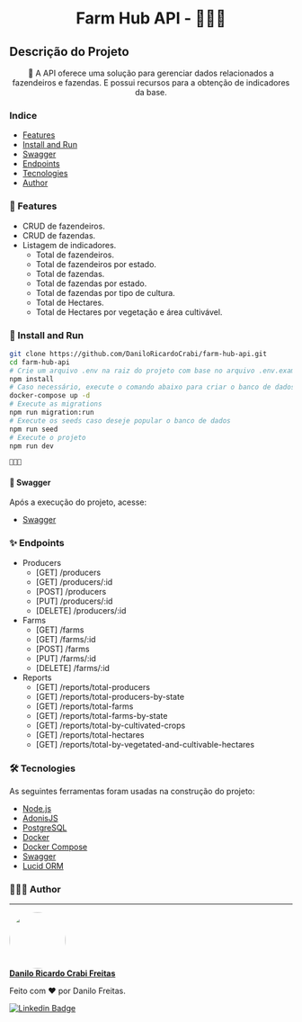 <h1 align="center">Farm Hub API - 🚜💲🚀</h1>

## Descrição do Projeto

<p align="center"> 🎉 A API oferece uma solução para gerenciar dados relacionados a fazendeiros e fazendas. E possui recursos para a obtenção de indicadores da base. </p>

### Indice

- [Features](#features)
- [Install and Run](#install-and-run)
- [Swagger](#swagger)
- [Endpoints](#endpoints)
- [Tecnologies](#tecnologies)
- [Author](#author)

### 📢 Features

- CRUD de fazendeiros.
- CRUD de fazendas.
- Listagem de indicadores.
  - Total de fazendeiros.
  - Total de fazendeiros por estado.
  - Total de fazendas.
  - Total de fazendas por estado.
  - Total de fazendas por tipo de cultura.
  - Total de Hectares.
  - Total de Hectares por vegetação e área cultivável.

### 🎲 Install and Run

```sh
git clone https://github.com/DaniloRicardoCrabi/farm-hub-api.git
cd farm-hub-api
# Crie um arquivo .env na raiz do projeto com base no arquivo .env.example
npm install
# Caso necessário, execute o comando abaixo para criar o banco de dados
docker-compose up -d
# Execute as migrations
npm run migration:run
# Execute os seeds caso deseje popular o banco de dados
npm run seed
# Execute o projeto
npm run dev

🚀🚀🚀
```

#### 📢  Swagger

Após a execução do projeto, acesse:

- [Swagger](http://localhost:3333/docs)

### ✨  Endpoints

- Producers
  - [GET] /producers
  - [GET] /producers/:id
  - [POST] /producers
  - [PUT] /producers/:id
  - [DELETE] /producers/:id
- Farms
  - [GET] /farms
  - [GET] /farms/:id
  - [POST] /farms
  - [PUT] /farms/:id
  - [DELETE] /farms/:id  
- Reports
  - [GET] /reports/total-producers
  - [GET] /reports/total-producers-by-state
  - [GET] /reports/total-farms
  - [GET] /reports/total-farms-by-state
  - [GET] /reports/total-by-cultivated-crops
  - [GET] /reports/total-hectares
  - [GET] /reports/total-by-vegetated-and-cultivable-hectares

### 🛠 Tecnologies

As seguintes ferramentas foram usadas na construção do projeto:

- [Node.js](https://nodejs.org/en/)
- [AdonisJS](https://adonisjs.com/)
- [PostgreSQL](https://www.postgresql.org/)
- [Docker](https://www.docker.com/)
- [Docker Compose](https://docs.docker.com/compose/)
- [Swagger](https://swagger.io/)
- [Lucid ORM](https://preview.adonisjs.com/guides/database/introduction/)

### 🙅🏼‍♂️ Author

---

<a href="https://github.com/DaniloRicardoCrabiFreitas">
 <img style="border-radius: 50%;" src=https://avatars.githubusercontent.com/u/22197655?v=4 width="100px;" alt=""/>
 <br/>
 <b>Danilo Ricardo Crabi Freitas</b></a>

Feito com ❤️ por Danilo Freitas.

[![Linkedin Badge](https://img.shields.io/badge/-Danilo-blue?style=flat-square&logo=Linkedin&logoColor=white&link=https://www.linkedin.com/in/danilo-crabi/)](https://www.linkedin.com/in/danilo-crabi/)
